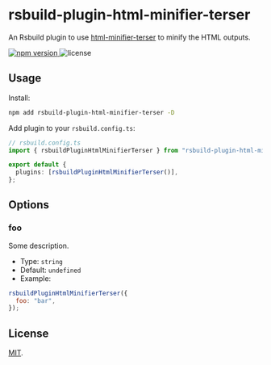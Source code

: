 # rsbuild-plugin-html-minifier-terser

An Rsbuild plugin to use [html-minifier-terser](https://github.com/terser/html-minifier-terser) to minify the HTML outputs.

<p>
  <a href="https://npmjs.com/package/rsbuild-plugin-html-minifier-terser">
   <img src="https://img.shields.io/npm/v/rsbuild-plugin-html-minifier-terser?style=flat-square&colorA=564341&colorB=EDED91" alt="npm version" />
  </a>
  <img src="https://img.shields.io/badge/License-MIT-blue.svg?style=flat-square&colorA=564341&colorB=EDED91" alt="license" />
</p>

## Usage

Install:

```bash
npm add rsbuild-plugin-html-minifier-terser -D
```

Add plugin to your `rsbuild.config.ts`:

```ts
// rsbuild.config.ts
import { rsbuildPluginHtmlMinifierTerser } from "rsbuild-plugin-html-minifier-terser";

export default {
  plugins: [rsbuildPluginHtmlMinifierTerser()],
};
```

## Options

### foo

Some description.

- Type: `string`
- Default: `undefined`
- Example:

```js
rsbuildPluginHtmlMinifierTerser({
  foo: "bar",
});
```

## License

[MIT](./LICENSE).
